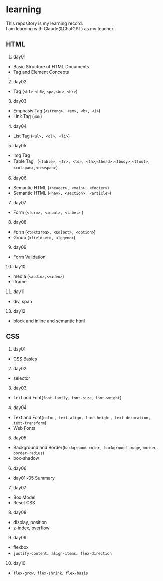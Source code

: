 # learning
This repository is my learning record.<br>
I am learning with Claude(&ChatGPT) as my teacher.

## HTML
1. day01
  - Basic Structure of HTML Documents
  - Tag and Element Concepts

2. day02
  - Tag (`<h1>-<h6>`, `<p>,<br>`, `<hr>`)

3. day03
  - Emphasis Tag (`<strong>, <em>, <b>, <i>`)
  - Link Tag (`<a>`)

4. day04
  - List Tag (`<ul>, <ol>, <li>`)

5. day05
  - Img Tag
  - Table Tag （`<table>, <tr>, <td>, <th>`,`<thead>,<tbody>,<tfoot>,<colspan>,<rowspan>`）

6. day06
  - Semantic HTML (`<header>, <main>, <footer>`)
  - Semantic HTML (`<nav>, <section>, <article>`)

7. day07
  - Form (`<form>, <input>, <label>` )

8. day08
  - Form (`<textarea>, <select>, <option>`)
  - Group (`<fieldset>, <legend>`)

9. day09
  - Form Validation

10. day10
  - media (`<audio>,<video>`)
  - iframe

11. day11
  - div, span

13. day12
  - block and inline and semantic html

## CSS
1. day01
  - CSS Basics

2. day02
  - selector

3. day03
  - Text and Font(`font-family、font-size、font-weight`)

4. day04
  - Text and Font(`color, text-align, line-height, text-decoration, text-transform`)
  - Web Fonts

5. day05
  - Background and Border(`background-color, background-image`, `border, border-radius`)
  - box-shadow

6. day06
  - day01~05 Summary

7. day07
  - Box Model
  - Reset CSS

8. day08
  - display, position
  - z-index, overflow

9. day09
  - flexbox
  - `justify-content`、`align-items`、`flex-direction`

10. day10
  - `flex-grow、flex-shrink、flex-basis`
